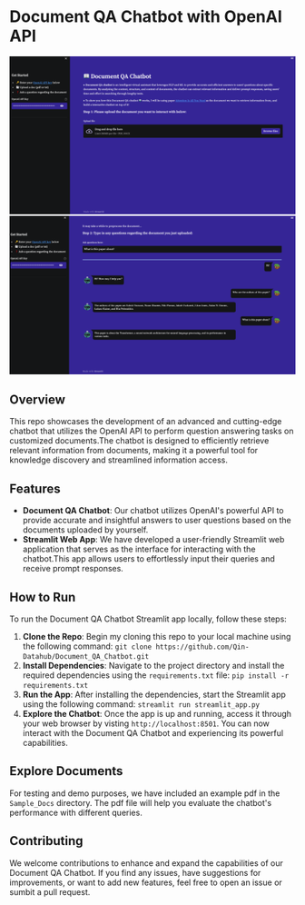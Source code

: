 # Document QA Chatbot with OpenAI API

![chatbot screenshot](chatbot.png)
![chatbot screenshot2](chatbot_2.png)

## Overview

This repo showcases the development of an advanced and cutting-edge chatbot that utilizes the OpenAI API to perform question answering tasks on customized documents.The chatbot is designed to efficiently retrieve relevant information from documents, making it a powerful tool for knowledge discovery and streamlined information access.

## Features

- **Document QA Chatbot**: Our chatbot utilizes OpenAI's powerful API to provide accurate and insightful answers to user questions based on the documents uploaded by yourself.
- **Streamlit Web App**: We have developed a user-friendly Streamlit web application that serves as the interface for interacting with the chatbot.This app allows users to effortlessly input their queries and receive prompt responses.

## How to Run

To run the Document QA Chatbot Streamlit app locally, follow these steps:

1. **Clone the Repo**: Begin my cloning this repo to your local machine using the following command: `git clone https://github.com/Qin-Datahub/Document_QA_Chatbot.git`
2. **Install Dependencies**: Navigate to the project directory and install the required dependencies using the `requirements.txt` file: `pip install -r requirements.txt`
3. **Run the App**: After installing the dependencies, start the Streamlit app using the following command: `streamlit run streamlit_app.py`
4. **Explore the Chatbot**: Once the app is up and running, access it through your web browser by visting `http://localhost:8501`. You can now interact with the Document QA Chatbot and experiencing its powerful capabilities.

## Explore Documents

For testing and demo purposes, we have included an example pdf in the `Sample_Docs` directory. The pdf file will help you evaluate the chatbot's performance with different queries.

## Contributing

We welcome contributions to enhance and expand the capabilities of our Document QA Chatbot. If you find any issues, have suggestions for improvements, or want to add new features, feel free to open an issue or sumbit a pull request.

